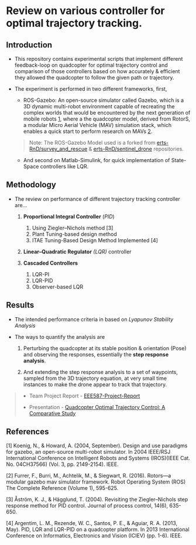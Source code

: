 # Review on various controller for optimal trajectory tracking.

## Introduction
- This repository contains experimental scripts that implement different feedback-loop on quadcopter for optimal trajectory control and comparison of those controllers based on how accurately & efficient they allowed the quadcopter to follow the given path or trajectory. 

- The experiment is performed in two different frameworks, first, 
	- ROS-Gazebo: An open-source simulator called Gazebo, which is a 3D dynamic multi-robot environment capable of recreating the complex worlds that would be encountered by the next generation of mobile robots [1](https://ieeexplore.ieee.org/abstract/document/1389727), where a the quadcopter model, derived from RotorS, a modular Micro Aerial Vehicle (MAV) simulation stack, which enables a quick start to perform research on MAVs [2](https://link.springer.com/chapter/10.1007/978-3-319-26054-9_23). 
	> Note: The ROS-Gazebo Model used is a forked from [erts-RnD/survey_and_rescue](https://github.com/erts-RnD/survey_and_rescue) & [erts-RnD/sentinel_drone](https://github.com/erts-RnD/sentinel_drone) repositories. 

	- And second on Matlab-Simulink, for quick implementation of State-Space controllers like LQR.


## Methodology

- The review on performance of different trajectory tracking controller are...
	1. **Proportional Integral Controller** (*PID*) 
		1. Using Ziegler–Nichols method [3]
		2. Plant Tuning-based design method 
		3. ITAE Tuning-Based Design Method Implemented [4]

	2. **Linear–Quadratic Regulator** *(LQR)* controller

	3. **Cascaded Controllers**
		1. LQR-PI
		2. LQR-PID
  		3. Observer-based LQR 

## Results

- The intended performance criteria in based on *Lyapunov Stability Analysis* 

- The ways to quantify the analysis are
	1. Perturbing the quadcopter at its stable position & orientation (Pose) and observing the responses, essentially the **step response analysis**.

	2. And extending the step response analysis to a set of waypoints, sampled from the 3D trajectory equation, at very small time instances to make the drone appear to track that trajectory. 

> * Team Project Report - [EEE587-Project-Report](./EEE587-Project-Report.pdf)
>
> * Presentation - [Quadcopter Optimal Trajectory Control: A Comparative Study](https://onedrive.live.com/view.aspx?resid=6A66E77367076643!18125&ithint=file%2cpptx&authkey=!APm0nHRP8eKRLjM)

## References

[1] Koenig, N., & Howard, A. (2004, September). Design and use paradigms for gazebo, an open-source multi-robot simulator. In 2004 IEEE/RSJ International Conference on Intelligent Robots and Systems (IROS)(IEEE Cat. No. 04CH37566) (Vol. 3, pp. 2149-2154). IEEE.

[2] Furrer, F., Burri, M., Achtelik, M., & Siegwart, R. (2016). Rotors—a modular gazebo mav simulator framework. Robot Operating System (ROS) The Complete Reference (Volume 1), 595-625.

[3] Åström, K. J., & Hägglund, T. (2004). Revisiting the Ziegler–Nichols step response method for PID control. Journal of process control, 14(6), 635-650.

[4] Argentim, L. M., Rezende, W. C., Santos, P. E., & Aguiar, R. A. (2013, May). PID, LQR and LQR-PID on a quadcopter platform. In 2013 International Conference on Informatics, Electronics and Vision (ICIEV) (pp. 1-6). IEEE.



